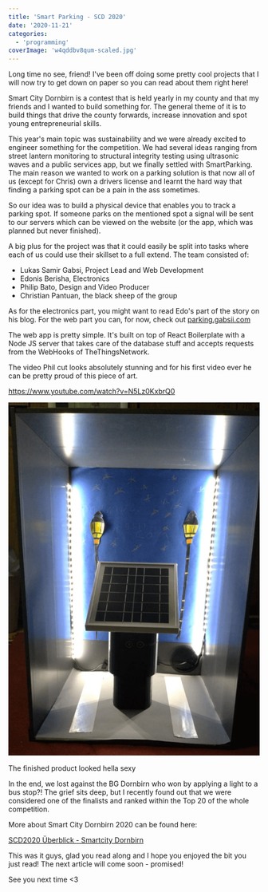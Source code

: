 ```yaml
---
title: 'Smart Parking - SCD 2020'
date: '2020-11-21'
categories:
  - 'programming'
coverImage: 'w4qddbv8qum-scaled.jpg'
---
```


Long time no see, friend! I've been off doing some pretty cool projects that I will now try to get down on paper so you can read about them right here!

Smart City Dornbirn is a contest that is held yearly in my county and that my friends and I wanted to build something for. The general theme of it is to build things that drive the county forwards, increase innovation and spot young entrepreneurial skills.

This year's main topic was sustainability and we were already excited to engineer something for the competition. We had several ideas ranging from street lantern monitoring to structural integrity testing using ultrasonic waves and a public services app, but we finally settled with SmartParking. The main reason we wanted to work on a parking solution is that now all of us (except for Chris) own a drivers license and learnt the hard way that finding a parking spot can be a pain in the ass sometimes.

So our idea was to build a physical device that enables you to track a parking spot. If someone parks on the mentioned spot a signal will be sent to our servers which can be viewed on the website (or the app, which was planned but never finished).

A big plus for the project was that it could easily be split into tasks where each of us could use their skillset to a full extend. The team consisted of:

- Lukas Samir Gabsi, Project Lead and Web Development
- Edonis Berisha, Electronics
- Philip Bato, Design and Video Producer
- Christian Pantuan, the black sheep of the group

As for the electronics part, you might want to read Edo's part of the story on his blog. For the web part you can, for now, check out [parking.gabsii.com](http://parking.gabsii.com)

The web app is pretty simple. It's built on top of React Boilerplate with a Node JS server that takes care of the database stuff and accepts requests from the WebHooks of TheThingsNetwork.

The video Phil cut looks absolutely stunning and for his first video ever he can be pretty proud of this piece of art.

https://www.youtube.com/watch?v=N5Lz0KxbrQ0

![](images/scd2020-e1605973853204-729x1024.png)

The finished product looked hella sexy

In the end, we lost against the BG Dornbirn who won by applying a light to a bus stop?! The grief sits deep, but I recently found out that we were considered one of the finalists and ranked within the Top 20 of the whole competition.

More about Smart City Dornbirn 2020 can be found here:

[SCD2020 Überblick - Smartcity Dornbirn](https://smartcitydornbirn.com/scd2020-ueberblick/)

This was it guys, glad you read along and I hope you enjoyed the bit you just read! The next article will come soon - promised!

See you next time <3

